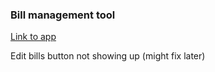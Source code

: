 ### Bill management tool
[Link to app](https://metepg.github.io/bill-management)

Edit bills button not showing up
(might fix later)
